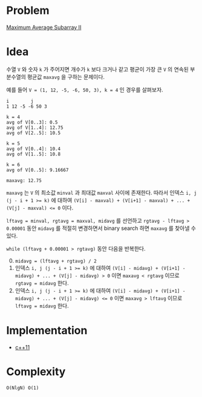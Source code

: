 # Problem

[Maximum Average Subarray II](https://leetcode.com/problems/maximum-average-subarray-ii/)

# Idea

수열 `V` 와 숫자 `k` 가 주어지면 개수가 `k` 보다 크거나 같고 평균이 가장 큰 
`V` 의 연속된 부분수열의 평균값 `maxavg` 을 구하는 문제이다.

예를 들어 `V = (1, 12, -5, -6, 50, 3), k = 4` 인 경우를 살펴보자.

```
i        j
1 12 -5 -6 50 3

k = 4
avg of V[0..3]: 0.5
avg of V[1..4]: 12.75
avg of V[2..5]: 10.5

k = 5
avg of V[0..4]: 10.4
avg of V[1..5]: 10.8

k = 6
avg of V[0..5]: 9.16667

maxavg: 12.75
```

`maxavg` 는 `V` 의 최소값 `minval` 과 최대값 `maxval` 사이에
존재한다. 따라서 인덱스 `i, j (j - i + 1 >= k)` 에 대하여 `(V[i] -
maxval) + (V[i+1] - maxval) + ... + (V[j] - maxval) <= 0` 이다.

`lftavg = minval, rgtavg = maxval, midavg` 를 선언하고 `rgtavg -
lftavg > 0.00001` 동안 `midavg` 를 적절히 변경하면서 binary search
하면 `maxavg` 를 찾아낼 수 있다.

`while (lftavg + 0.00001 > rgtavg)` 동안 다음을 반복한다.

0. `midavg = (lftavg + rgtavg) / 2`
1. 인덱스 `i, j (j - i + 1 >= k)` 에 대하여 `(V[i] - midavg) +
   (V[i+1] - midavg) + ... + (V[j] - midavg) > 0` 이면 `maxavg <
   rgtavg` 이므로 `rgtavg = midavg` 한다.
2. 인덱스 `i, j (j - i + 1 >= k)` 에 대하여 `(V[i] - midavg) +
   (V[i+1] - midavg) + ... + (V[j] - midavg) <= 0` 이면 `maxavg >
   lftavg` 이므로 `lftavg = midavg` 한다.

# Implementation

* [c++11](a.cpp)

# Complexity

```
O(NlgN) O(1)
```
